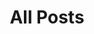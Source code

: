 ---
layout: post-index
title: All Posts
excerpt: "A List of Posts"
image:
  feature: posts/people-woman-coffee-meeting.jpg
  credit: Eric Bailey
  creditlink: https://www.pexels.com/photo/people-coffee-meeting-team-7096/
---